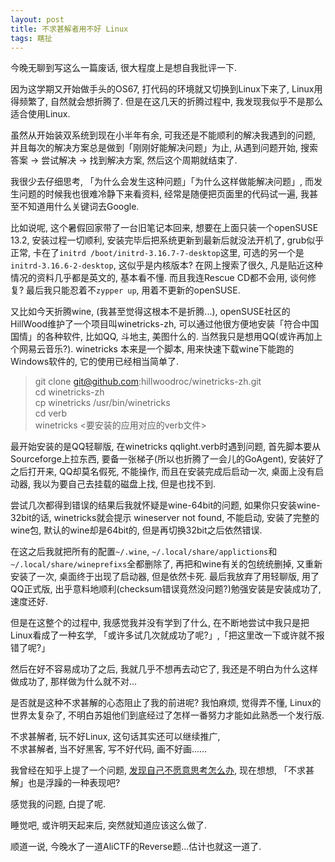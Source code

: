 ```yaml
---
layout: post
title: 不求甚解者用不好 Linux
tags: 瞎扯 
---
```

今晚无聊到写这么一篇废话, 很大程度上是想自我批评一下.

因为这学期又开始做手头的OS67, 打代码的环境就又切换到Linux下来了, Linux用得频繁了, 自然就会想折腾了. 但是在这几天的折腾过程中, 我发现我似乎不是那么适合使用Linux.

虽然从开始装双系统到现在小半年有余, 可我还是不能顺利的解决我遇到的问题, 并且每次的解决方案总是做到「刚刚好能解决问题」为止, 从遇到问题开始, 搜索答案 -> 尝试解决 -> 找到解决方案, 然后这个周期就结束了. 

我很少去仔细思考, 「为什么会发生这种问题」「为什么这样做能解决问题」, 而发生问题的时候我也很难冷静下来看资料, 经常是随便把页面里的代码试一遍, 我甚至不知道用什么关键词去Google. 

比如说呢, 这个暑假回家带了一台旧笔记本回来, 想要在上面只装一个openSUSE 13.2, 安装过程一切顺利, 安装完毕后把系统更新到最新后就没法开机了, grub似乎正常, 卡在了`initrd /boot/initrd-3.16.7-7-desktop`这里, 可选的另一个是`initrd-3.16.6-2-desktop`, 这似乎是内核版本? 在网上搜索了很久, 凡是贴近这种情况的资料几乎都是英文的, 基本看不懂. 而且我连Rescue CD都不会用, 谈何修复?
最后我只能忍着不`zypper up`, 用着不更新的openSUSE.

又比如今天折腾wine, (我甚至觉得这根本不是折腾...), openSUSE社区的HillWood维护了一个项目叫winetricks-zh, 可以通过他很方便地安装「符合中国国情」的各种软件, 比如QQ, 斗地主, 美图什么的.
当然我只是想用QQ(或许再加上个网易云音乐?). winetricks 本来是一个脚本, 用来快速下载wine下能跑的Windows软件的, 它的使用已经相当简单了.

> git clone git@github.com:hillwoodroc/winetricks-zh.git<br>
> cd winetricks-zh<br>
> cp winetricks /usr/bin/winetricks <br>
> cd verb<br>
> winetricks <要安装的应用对应的verb文件><br>

最开始安装的是QQ轻聊版, 在winetricks qqlight.verb时遇到问题, 首先脚本要从Sourceforge上拉东西, 要备一张梯子(所以也折腾了一会儿的GoAgent), 安装好了之后打开来, QQ却莫名假死, 不能操作, 而且在安装完成后启动一次, 桌面上没有启动器, 我以为要自己去挂载的磁盘上找, 但是也找不到.

尝试几次都得到错误的结果后我就怀疑是wine-64bit的问题, 如果你只安装wine-32bit的话, winetricks就会提示 wineserver not found, 不能启动, 安装了完整的wine包, 默认的wine却是64bit的, 但是再切换32bit之后依然错误.

在这之后我就把所有的配置`~/.wine`, `~/.local/share/applictions`和`~/.local/share/wineprefixs`全都删除了, 再把和wine有关的包统统删掉, 又重新安装了一次, 桌面终于出现了启动器, 但是依然卡死.
最后我放弃了用轻聊版, 用了QQ正式版, 出乎意料地顺利(checksum错误竟然没问题?)勉强安装是安装成功了, 速度还好.

但是在这整个的过程中, 我感觉我并没有学到了什么, 在不断地尝试中我只是把Linux看成了一种玄学, 「或许多试几次就成功了呢?」,「把这里改一下或许就不报错了呢?」

然后在好不容易成功了之后, 我就几乎不想再去动它了, 我还是不明白为什么这样做成功了, 那样做为什么就不对...

是否就是这种不求甚解的心态阻止了我的前进呢? 我怕麻烦, 觉得弄不懂, Linux的世界太复杂了, 不明白苏姐他们到底经过了怎样一番努力才能如此熟悉一个发行版.

不求甚解者, 玩不好Linux, 这句话其实还可以继续推广,<br>
不求甚解者, 当不好黑客, 写不好代码, 画不好画......

我曾经在知乎上提了一个问题, <u>[发现自己不愿意思考怎么办](http://www.zhihu.com/question/26956394)</u>, 现在想想, 「不求甚解」也是浮躁的一种表现吧?

感觉我的问题, 白提了呢. 

睡觉吧, 或许明天起来后, 突然就知道应该这么做了.

顺道一说, 今晚水了一道AliCTF的Reverse题...估计也就这一道了.
